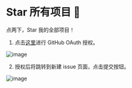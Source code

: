 # Star 所有项目 🤩

点两下，Star 我的全部项目！

1. 点击[这里](https://github.com/login/oauth/authorize?client_id=e9547e631cc7b7bb1d6f&redirect_uri=https://symind.github.io/star-all-repos&scope=public_repo)进行 GitHub OAuth 授权。

![image](https://user-images.githubusercontent.com/19852293/188902291-e013b113-a82b-49cf-93ed-d00c6ebee055.png)

2. 授权后将跳转到新建 issue 页面，点击提交按钮。

![image](https://user-images.githubusercontent.com/19852293/188902599-328fd077-c112-4265-82f2-2d061eac9fa3.png)
